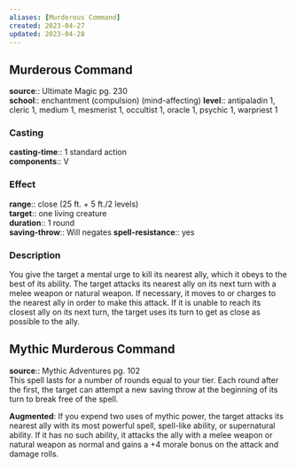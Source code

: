```yaml
---
aliases: [Murderous Command]
created: 2023-04-27
updated: 2023-04-28
---
```


## Murderous Command

**source**:: Ultimate Magic pg. 230  
**school**:: enchantment (compulsion) (mind-affecting)
**level**:: antipaladin 1, cleric 1, medium 1, mesmerist 1, occultist 1, oracle 1, psychic 1, warpriest 1

### Casting

**casting-time**:: 1 standard action  
**components**:: V

### Effect

**range**:: close (25 ft. + 5 ft./2 levels)  
**target**:: one living creature  
**duration**:: 1 round  
**saving-throw**:: Will negates
**spell-resistance**:: yes

### Description

You give the target a mental urge to kill its nearest ally, which it obeys to the best of its ability. The target attacks its nearest ally on its next turn with a melee weapon or natural weapon. If necessary, it moves to or charges to the nearest ally in order to make this attack. If it is unable to reach its closest ally on its next turn, the target uses its turn to get as close as possible to the ally.

## Mythic Murderous Command

**source**:: Mythic Adventures pg. 102  
This spell lasts for a number of rounds equal to your tier. Each round after the first, the target can attempt a new saving throw at the beginning of its turn to break free of the spell.  
  
**Augmented**: If you expend two uses of mythic power, the target attacks its nearest ally with its most powerful spell, spell-like ability, or supernatural ability. If it has no such ability, it attacks the ally with a melee weapon or natural weapon as normal and gains a +4 morale bonus on the attack and damage rolls.
